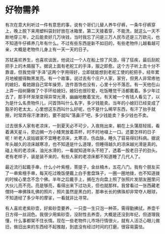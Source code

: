 # 好物需养

有次在意大利听过一件有意思的事，说有个哥们儿替人养牛仔裤，一条牛仔裤穿上，晚上脱下来用塑料袋封好放在冰箱里，第二天接着穿，不能洗，就这么一天不断地穿三年，之后能卖好几万块钱，当时我忘了问是三万人民币还是三万欧元，也不知道牛仔裤养几年有什么。不过有些东西是新不如旧的，有些老物件儿越看越可亲，大概是老物件儿身上有一天一天的日子。 

苏轼喜欢养生，也喜欢谈医，他说过一个人在船上惊了风浪，得了狂疾，最后刮舵把手上的木屑服下。据说上面有老舵工的手泽，服之即愈。这个方子听上去十分不靠谱，但我觉得“手泽”这两个字用得好，立即就能想到老舵工使的舵把手，经年累月地被握得黝黑发亮。有一个故事，说过去有个庄户人家，家穷，但男人非常疼他的媳妇，看她跟自己常年操劳，连件首饰也没有，心里十分不落忍。有一天他在山上弄一段树藤做了个手环给媳妇，媳妇也很珍爱，吃饭睡觉干活都戴着。多少年过去了，那手环渐渐变得异常光滑，幽幽地散着宝光，有天被一个有钱人看见了，以为是什么名贵物件儿，问首饰叫什么名字，多少钱能卖。当年的小媳妇已经变成了豁牙的老太太，心里想这东西叫什么好呢，也不是什么稀罕东西，有汗了抬手就擦，时常弄得汗津津的，要不就叫“落鼻汗”吧，多少钱能卖？多少钱也不卖。 

过去很多人家有老凉床，一到夏天必不可少，入夜拖出来，躺在上头蒲扇轻摇，看着满天星斗，旁边搁一方小矮凳放着茶杯，时不时地啜上一口。还要怎样的日子呢！听老人说姑娘家不宜睡老凉床，太寒凉，伤血脉，睡久了容易得妇科病。据说年头越久的凉床越寒凉，也不知道是什么道理，但睡得越久的凉床越光滑是真的。碰上有的老凉床，油光水滑的，一看就知道年头不短了，透着一股老日子的劲头。老有老样子，装是装不来的，有些人家的老凉床都不知道睡了几代人了。 

最近流行起戴手串，什么小叶紫檀，菩提子，金丝楠木，五花八门。我有个朋友买了一串紫檀手串，每天吃过晚饭便戴上白手套盘珠子，一圈一圈地拨，也不知道拨的时候心里念不念个佛。半年之后戴手上，搁在方向盘上照了张照片发朋友圈里问大伙儿亮不亮。亮是够亮，看得出来下过功夫，但也就那样。我曾看过一张西藏老僧持一串佛珠礼佛的照片，照片虽然是黑白的，那串长长的佛珠却非常夺人眼球，不知道经了多少年的摩挲，一看就非比寻常。 

有人喜欢老紫砂壶，好紫砂壶要养，一只壶一生只泡一种茶，需得勤拂拭，养壶千日方得一丝润色。我很少用紫砂壶，没耐性去养壶，大概是还没到年纪，但道理我懂，什么事都架不住长情。现在一些老物件儿市场行情很火，就有人活泛心眼儿做旧，做旧出来的东西经不起推敲，到底没有经过时间的打磨，很容易露怯。